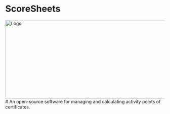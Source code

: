 # ScoreSheets
<img src="https://user-images.githubusercontent.com/36796068/216495907-bacfde09-d0e4-405b-ace6-2b9e37c5bc35.png" alt="Logo" width="1070" height="250">
<br>
# An open-source software for managing and calculating activity points of certificates.
